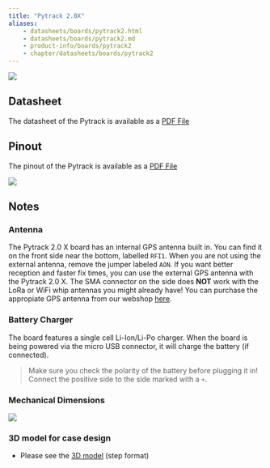 ```yaml
---
title: "Pytrack 2.0X"
aliases:
    - datasheets/boards/pytrack2.html
    - datasheets/boards/pytrack2.md
    - product-info/boards/pytrack2
    - chapter/datasheets/boards/pytrack2
---
```


![](/gitbook/assets/pytrack2_decs.png)

## Datasheet

The datasheet of the Pytrack is available as a [PDF File](/gitbook/assets/PyTrack2X_specsheet.pdf)

## Pinout

The pinout of the Pytrack is available as a [PDF File](/gitbook/assets/pytrack2-pinout.pdf)

![](/gitbook/assets/pytrack2-pinout.png)
## Notes

### Antenna

The Pytrack 2.0 X board has an internal GPS antenna built in. You can find it on the front side near the bottom, labelled `RFI1`. When you are not using the external antenna, remove the jumper labeled `AON`. If you want better reception and faster fix times, you can use the external GPS antenna with the Pytrack 2.0 X. The SMA connector on the side does **NOT** work with the LoRa or WiFi whip antennas you might already have! You can purchase the appropiate GPS antenna from our webshop [here](https://pycom.io/product/external-gps-antenna/). 

### Battery Charger

The board features a single cell Li-Ion/Li-Po charger. When the board is being powered via the micro USB connector, it will charge the battery (if connected).
> Make sure you check the polarity of the battery before plugging it in! Connect the positive side to the side marked with a `+`.



### Mechanical Dimensions

![](/gitbook/assets/Pytrack_v2.0X_MechanicalDimensions.png)

### 3D model for case design

* Please see the [3D model](/gitbook/assets/pytrack_v2.0X.step) (step format)
